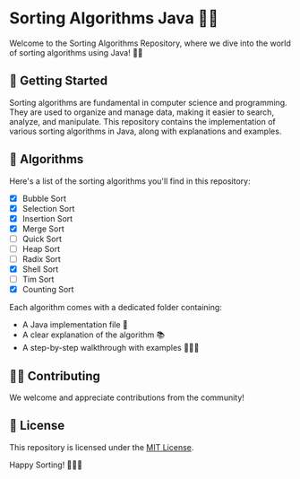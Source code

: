 # Sorting Algorithms Java 🧪🌟

Welcome to the Sorting Algorithms Repository, where we dive into the world of sorting algorithms using Java! 🚀🎉

## 🚀 Getting Started

Sorting algorithms are fundamental in computer science and programming. They are used to organize and manage data,
making it easier to search, analyze, and manipulate. This repository contains the implementation of various sorting
algorithms in Java, along with explanations and examples.

## 🧩 Algorithms

Here's a list of the sorting algorithms you'll find in this repository:

- [X] Bubble Sort
- [X] Selection Sort
- [X] Insertion Sort
- [X] Merge Sort
- [ ] Quick Sort
- [ ] Heap Sort
- [ ] Radix Sort
- [X] Shell Sort
- [ ] Tim Sort
- [X] Counting Sort

Each algorithm comes with a dedicated folder containing:

- A Java implementation file 📄
- A clear explanation of the algorithm 📚
- A step-by-step walkthrough with examples 🚶‍♂️🌟

## 👩‍💻 Contributing

We welcome and appreciate contributions from the community!

## 📜 License

This repository is licensed under the [MIT License](LICENSE).

Happy Sorting! 🎊🧙‍♂️
